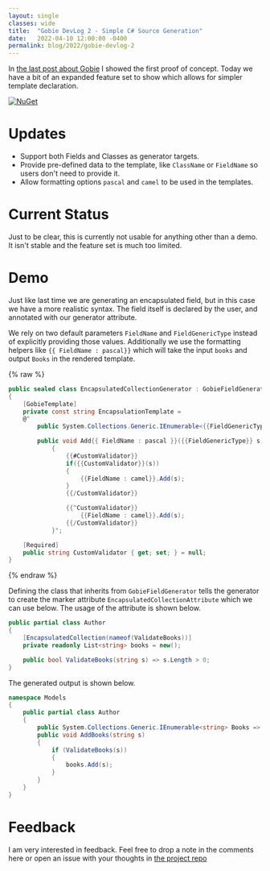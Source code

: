 ```yaml
---
layout: single
classes: wide
title:  "Gobie DevLog 2 - Simple C# Source Generation"
date:   2022-04-10 12:00:00 -0400
permalink: blog/2022/gobie-devlog-2
---
```


In [the last post about Gobie](/blog/2021/gobie-devlog-1) I showed the first proof of concept. Today we have a bit of an expanded feature set to show which allows for simpler template declaration.

[![NuGet](https://shields.io/nuget/v/Gobie.svg)](https://www.nuget.org/packages/Gobie/)

# Updates

* Support both Fields and Classes as generator targets.
* Provide pre-defined data to the template, like `ClassName` or `FieldName` so users don't need to provide it.
* Allow formatting options `pascal` and `camel` to be used in the templates.

# Current Status

Just to be clear, this is currently not usable for anything other than a demo. It isn't stable and the feature set is much too limited.

# Demo

Just like last time we are generating an encapsulated field, but in this case we have a more realistic syntax. The field itself is declared by the user, and annotated with our generator attribute.

We rely on two default parameters `FieldName` and `FieldGenericType` instead of explicitly providing those values. Additionally we use the 
formatting helpers like `{{ FieldName : pascal}}` which will take the input `books` and output `Books` in the rendered template.

{% raw %}
``` csharp
public sealed class EncapsulatedCollectionGenerator : GobieFieldGenerator
{
    [GobieTemplate]
    private const string EncapsulationTemplate =
    @"
        public System.Collections.Generic.IEnumerable<{{FieldGenericType}}> {{FieldName : pascal}} => {{FieldName : camel}}.AsReadOnly();

        public void Add{{ FieldName : pascal }}({{FieldGenericType}} s)
            {
                {{#CustomValidator}}
                if({{CustomValidator}}(s))
                {
                    {{FieldName : camel}}.Add(s);
                }
                {{/CustomValidator}}

                {{^CustomValidator}}
                    {{FieldName : camel}}.Add(s);
                {{/CustomValidator}}
            }";

    [Required]
    public string CustomValidator { get; set; } = null;
}
```
{% endraw %}

Defining the class that inherits from `GobieFieldGenerator` tells the generator to create the marker attribute `EncapsulatedCollectionAttribute` which we can use below. The usage of the attribute is shown below. 

``` csharp
public partial class Author
{
    [EncapsulatedCollection(nameof(ValidateBooks))]
    private readonly List<string> books = new();

    public bool ValidateBooks(string s) => s.Length > 0;
}
```

The generated output is shown below.

``` csharp
namespace Models
{
    public partial class Author
    {
        public System.Collections.Generic.IEnumerable<string> Books => books.AsReadOnly();
        public void AddBooks(string s)
        {
            if (ValidateBooks(s))
            {
                books.Add(s);
            }
        }
    }
}
```

# Feedback

I am very interested in feedback. Feel free to drop a note in the comments here or open an issue with your thoughts in [the project repo](https://github.com/Siphonophora/Gobie)
